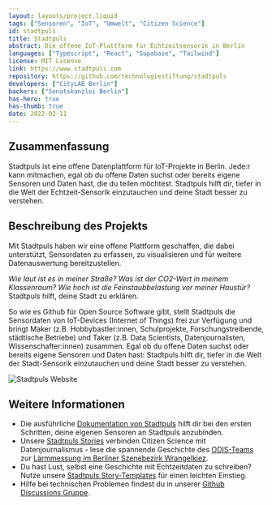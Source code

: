 ```yaml
---
layout: layouts/project.liquid
tags: ["Sensoren", "IoT", "Umwelt", "Citizen Science"]
id: stadtpuls
title: Stadtpuls
abstract: Die offene IoT-Plattform für Echtzeitsensorik in Berlin
languages: ["Typescript", "React", "Supabase", "Tailwind"]
license: MIT License
link: https://www.stadtpuls.com
repository: https://github.com/technologiestiftung/stadtpuls
developers: ["CityLAB Berlin"]
backers: ["Senatskanzlei Berlin"]
has-hero: true
has-thumb: true
date: 2022-02-11
---
```


## Zusammenfassung

Stadtpuls ist eine offene Datenplattform für IoT-Projekte in Berlin. Jede:r kann mitmachen, egal ob du offene Daten suchst oder bereits eigene Sensoren und Daten hast, die du teilen möchtest. Stadtpuls hilft dir, tiefer in die Welt der Echtzeit-Sensorik einzutauchen und deine Stadt besser zu verstehen.

## Beschreibung des Projekts

Mit Stadtpuls haben wir eine offene Plattform geschaffen, die dabei unterstützt, Sensordaten zu erfassen, zu visualisieren und für weitere Datenauswertung bereitzustellen. 

_Wie laut ist es in meiner Straße? Was ist der CO2-Wert in meinem Klassenraum? Wie hoch ist die Feinstaubbelastung vor meiner Haustür?_
Stadtpuls hilft, deine Stadt zu erklären.

So wie es Github für Open Source Software gibt, stellt Stadtpuls die Sensordaten von IoT-Devices (Internet of Things) frei zur Verfügung und bringt Maker (z.B. Hobbybastler:innen, Schulprojekte, Forschungstreibende, städtische Betriebe) und Taker (z.B. Data Scientists, Datenjournalisten, Wissenschafter:innen) zusammen. Egal ob du offene Daten suchst oder bereits eigene Sensoren und Daten hast: Stadtpuls hilft dir, tiefer in die Welt der Stadt-Sensorik einzutauchen und deine Stadt besser zu verstehen.

![Stadtpuls Website](/assets/images/projects/stadtpuls-website.png)

## Weitere Informationen

* Die ausführliche [Dokumentation von Stadtpuls](https://stadtpuls.com/docs) hilft dir bei den ersten Schritten, deine eigenen Sensoren an Stadtpuls anzubinden.
* Unsere [Stadtpuls Stories](https://stories.stadtpuls.com) verbinden Citizen Science mit Datenjournalismus - lese die spannende Geschichte des [ODIS-Teams](https://www.odis-berlin.de) zur [Lärmmessung im Berliner Szenebezirk Wrangelkiez](https://stories.stadtpuls.com/wrangelkiez).
* Du hast Lust, selbst eine Geschichte mit Echtzeitdaten zu schreiben? Nutze unsere [Stadtpuls Story-Templates](https://stories.stadtpuls.com/template) für einen leichten Einstieg.
* Hilfe bei technischen Problemen findest du in unserer [Github Discussions Gruppe](https://github.com/technologiestiftung/stadtpuls/discussions).